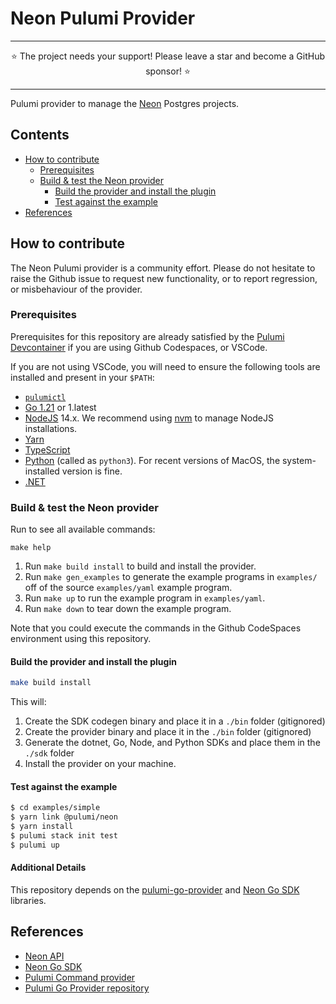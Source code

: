 # Neon Pulumi Provider 

-----

<div align="center">
    ⭐ The project needs your support! Please leave a star and become a GitHub sponsor! ⭐
</div>

-----

Pulumi provider to manage the [Neon](https://neon.tech/) Postgres projects.

## Contents

- [How to contribute](#how-to-contribute)
    * [Prerequisites](#prerequisites)
    * [Build & test the Neon provider](#build---test-the-neon-provider)
        + [Build the provider and install the plugin](#build-the-provider-and-install-the-plugin)
        + [Test against the example](#test-against-the-example)
- [References](#references)

## How to contribute 

The Neon Pulumi provider is a community effort. Please do not hesitate to raise the Github issue to request new functionality,
or to report regression, or misbehaviour of the provider.

### Prerequisites

Prerequisites for this repository are already satisfied by the [Pulumi Devcontainer](https://github.com/pulumi/devcontainer) 
if you are using Github Codespaces, or VSCode.

If you are not using VSCode, you will need to ensure the following tools are installed and present in your `$PATH`:

* [`pulumictl`](https://github.com/pulumi/pulumictl#installation)
* [Go 1.21](https://golang.org/dl/) or 1.latest
* [NodeJS](https://nodejs.org/en/) 14.x.  We recommend using [nvm](https://github.com/nvm-sh/nvm) to manage NodeJS installations.
* [Yarn](https://yarnpkg.com/)
* [TypeScript](https://www.typescriptlang.org/)
* [Python](https://www.python.org/downloads/) (called as `python3`).  For recent versions of MacOS, the system-installed version is fine.
* [.NET](https://dotnet.microsoft.com/download)

### Build & test the Neon provider

Run to see all available commands:

```commandline
make help
```

1. Run `make build install` to build and install the provider.
2. Run `make gen_examples` to generate the example programs in `examples/` off of the source `examples/yaml` example program.
3. Run `make up` to run the example program in `examples/yaml`.
4. Run `make down` to tear down the example program.

Note that you could execute the commands in the Github CodeSpaces environment using this repository.

#### Build the provider and install the plugin

```bash
make build install
```
   
This will:

1. Create the SDK codegen binary and place it in a `./bin` folder (gitignored)
2. Create the provider binary and place it in the `./bin` folder (gitignored)
3. Generate the dotnet, Go, Node, and Python SDKs and place them in the `./sdk` folder
4. Install the provider on your machine.

#### Test against the example
   
```bash
$ cd examples/simple
$ yarn link @pulumi/neon
$ yarn install
$ pulumi stack init test
$ pulumi up
```

#### Additional Details

This repository depends on the [pulumi-go-provider](https://github.com/pulumi/pulumi-go-provider) 
and [Neon Go SDK](https://github.com/kislerdm/neon-sdk-go) libraries. 

## References

* [Neon API](https://api-docs.neon.tech/reference/getting-started-with-neon-api)
* [Neon Go SDK](https://pkg.go.dev/github.com/kislerdm/neon-sdk-go)
* [Pulumi Command provider](https://github.com/pulumi/pulumi-command/blob/master/provider/pkg/provider/provider.go)
* [Pulumi Go Provider repository](https://github.com/pulumi/pulumi-go-provider)
